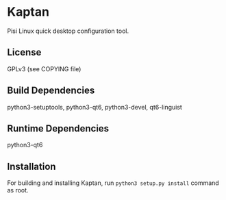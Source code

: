 # Kaptan

Pisi Linux quick desktop configuration tool.

## License

GPLv3 (see COPYING file)

## Build Dependencies

python3-setuptools, python3-qt6, python3-devel, qt6-linguist

## Runtime Dependencies

python3-qt6

## Installation

For building and installing Kaptan, run `python3 setup.py install`
command as root.
